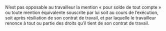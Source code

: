 N’est pas opposable au travailleur la mention « pour solde de tout compte » ou toute mention équivalente souscrite par lui soit au cours de l’exécution, soit après résiliation de son contrat de travail, et par laquelle le travailleur renonce à tout ou partie des droits qu’il tient de son contrat de travail.